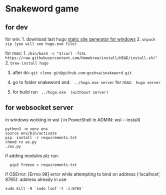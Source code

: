 # Snakeword game

## for dev

for win: 1. download last hugo [static site generator for windows](https://github.com/gohugoio/hugo/releases/download/v0.121.1/hugo_extended_0.121.1_windows-amd64.zip) 2. `unpuck zip (you will see hugo.exe file)`

for mac: 1. `/bin/bash -c "$(curl -fsSL https://raw.githubusercontent.com/Homebrew/install/HEAD/install.sh)" ` 2. `brew install hugo `

3. after do:
   `git clone git@github.com:goshva/snakeword.git`

4. go to folder snakeword and:
   ` ../hugo.exe server` for mac: ` hugo server`

5. for build run
   ` ../hugo.exe  (withouut server)`

## for websocket server

in windows working in wsl ( in PowerShell in ADMIN: wsl --install)

```
python3 -m venv env
source env/bin/activate
pip  install -r requirements.txt
chmod +x ws.py
./ws.py
```

if adding modules plz run:

```
  pip3 freeze > requirements.txt
```

if OSError: [Errno 98] error while attempting to bind on address ('localhost', 8765): address already in use

```
sudo kill -9 `sudo lsof -t -i:8765`

```
